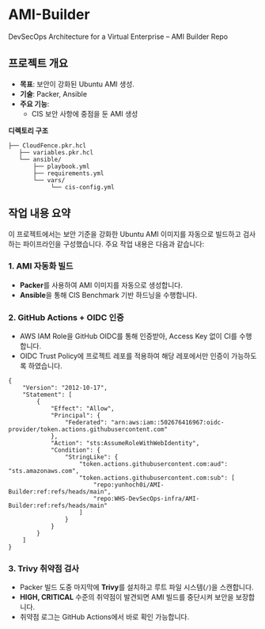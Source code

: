 # AMI-Builder
DevSecOps Architecture for a Virtual Enterprise – AMI Builder Repo

## 프로젝트 개요
- **목표**: 보안이 강화된 Ubuntu AMI 생성.
- **기술**: Packer, Ansible
- **주요 기능**:
  - CIS 보안 사항에 중점을 둔 AMI 생성

**디렉토리 구조**
```
├── CloudFence.pkr.hcl
   ├── variables.pkr.hcl
   └── ansible/
       ├── playbook.yml
       ├── requirements.yml
       └── vars/
            └── cis-config.yml
```

## 작업 내용 요약

이 프로젝트에서는 보안 기준을 강화한 Ubuntu AMI 이미지를 자동으로 빌드하고 검사하는 파이프라인을 구성했습니다. 주요 작업 내용은 다음과 같습니다:

### 1. AMI 자동화 빌드
- **Packer**를 사용하여 AMI 이미지를 자동으로 생성합니다.
- **Ansible**을 통해 CIS Benchmark 기반 하드닝을 수행합니다.

### 2. GitHub Actions + OIDC 인증
- AWS IAM Role을 GitHub OIDC를 통해 인증받아, Access Key 없이 CI를 수행합니다.
- OIDC Trust Policy에 프로젝트 레포를 적용하여 해당 레포에서만 인증이 가능하도록 하였습니다.
```
{
    "Version": "2012-10-17",
    "Statement": [
        {
            "Effect": "Allow",
            "Principal": {
                "Federated": "arn:aws:iam::502676416967:oidc-provider/token.actions.githubusercontent.com"
            },
            "Action": "sts:AssumeRoleWithWebIdentity",
            "Condition": {
                "StringLike": {
                    "token.actions.githubusercontent.com:aud": "sts.amazonaws.com",
                    "token.actions.githubusercontent.com:sub": [
                        "repo:yunhoch0i/AMI-Builder:ref:refs/heads/main",
                        "repo:WHS-DevSecOps-infra/AMI-Builder:ref:refs/heads/main"
                    ]
                }
            }
        }
    ]
}
```

### 3. Trivy 취약점 검사
- Packer 빌드 도중 마지막에 **Trivy**를 설치하고 루트 파일 시스템(`/`)을 스캔합니다.
- **HIGH, CRITICAL** 수준의 취약점이 발견되면 AMI 빌드를 중단시켜 보안을 보장합니다.
- 취약점 로그는 GitHub Actions에서 바로 확인 가능합니다.